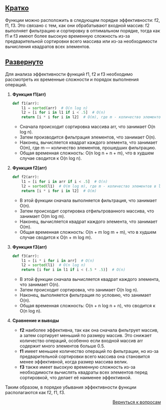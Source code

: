 ## <u>Кратко</u>

Функции можно расположить в следующем порядке эффективности: f2, f1, f3. Это связано с тем, как они обрабатывают
входной массив: f2 выполняет фильтрацию и сортировку в оптимальном порядке, тогда как f1 и f3 имеют более высокую
временную сложность из-за предварительной сортировки всего массива или из-за необходимости вычисления квадратов
всех элементов.

## <u>Развернуто</u>

Для анализа эффективности функций f1, f2 и f3 необходимо рассмотреть их временные сложности и порядок выполнения
операций.

1. **Функция f1(arr)**
    ```Python
    def f1(arr):
        l1 = sorted(arr)  # O(n log n)
        l2 = [i for i in l1 if i < .5]  # O(n)
        return [i * i for i in l2]  # O(m), где m - количество элементов в l2
    ```
    - Сначала происходит сортировка массива arr, что занимает O(n log n).
    - Затем производится фильтрация элементов, что занимает O(n).
    - Наконец, вычисляется квадрат каждого элемента, что занимает O(m), где m — количество элементов, прошедших
      фильтрацию.
    - Общая временная сложность: O(n log n + n + m), что в худшем случае сводится к O(n log n).

2. **Функция f2(arr)**
    ```Python
    def f2(arr):
        l1 = [i for i in arr if i < .5]  # O(n)
        l2 = sorted(l1)  # O(m log m), где m - количество элементов в l1
        return [i * i for i in l2]  # O(m)
    ```
    - В этой функции сначала выполняется фильтрация, что занимает O(n).
    - Затем происходит сортировка отфильтрованного массива, что занимает O(m log m).
    - Наконец, вычисляется квадрат каждого элемента, что занимает O(m).
    - Общая временная сложность: O(n + m log m + m), что в худшем случае сводится к O(n + m log m).

3. **Функция f3(arr)**
    ```Python
    def f3(arr):
        l1 = [i * i for i in arr]  # O(n)
        l2 = sorted(l1)  # O(n log n)
        return [i for i in l1 if i < (.5 * .5)]  # O(n)
    ```
    - В этой функции сначала вычисляется квадрат каждого элемента, что занимает O(n).
    - Затем происходит сортировка, что занимает O(n log n).
    - Наконец, выполняется фильтрация по условию, что занимает O(n).
    - Общая временная сложность: O(n + n log n + n), что сводится к O(n log n).

4. **Сравнение и выводы**
    - **f2** наиболее эффективна, так как она сначала фильтрует массив, а затем сортирует меньший по размеру массив.
      Это снижает количество операций, особенно если входной массив arr содержит много элементов больше 0.5.
    - **f1** имеет меньшее количество операций по фильтрации, но из-за предварительной сортировки всего массива она
      становится менее эффективной, когда размер массива велик.
    - **f3** также имеет высокую временную сложность из-за необходимости вычислять квадраты всех элементов перед
      сортировкой, что делает её наименее эффективной.

Таким образом, в порядке убывания эффективности функции располагаются как f2, f1, f3.

<div align="right">

[Вернуться к вопросам](../Вопросы.md)

</div>
